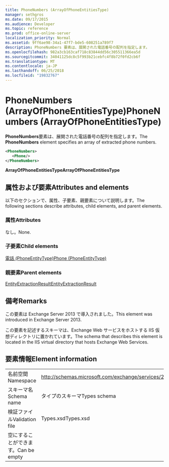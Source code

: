 ```yaml
---
title: PhoneNumbers (ArrayOfPhoneEntitiesType)
manager: sethgros
ms.date: 09/17/2015
ms.audience: Developer
ms.topic: reference
ms.prod: office-online-server
localization_priority: Normal
ms.assetid: 9ff6ae98-34a1-47f7-bde5-608251a789f7
description: PhoneNumbers 要素は、展開された電話番号の配列を指定します。
ms.openlocfilehash: 982a3cb163caf718c83844dd56c305511366ea5d
ms.sourcegitcommit: 34041125dc8c5f993b21cebfc4f8b72f0fd2cb6f
ms.translationtype: MT
ms.contentlocale: ja-JP
ms.lasthandoff: 06/25/2018
ms.locfileid: "19832767"
---
```

# <a name="phonenumbers-arrayofphoneentitiestype"></a><span data-ttu-id="edbff-103">PhoneNumbers (ArrayOfPhoneEntitiesType)</span><span class="sxs-lookup"><span data-stu-id="edbff-103">PhoneNumbers (ArrayOfPhoneEntitiesType)</span></span>

<span data-ttu-id="edbff-104">**PhoneNumbers**要素は、展開された電話番号の配列を指定します。</span><span class="sxs-lookup"><span data-stu-id="edbff-104">The **PhoneNumbers** element specifies an array of extracted phone numbers.</span></span> 
  
```XML
<PhoneNumbers>
   <Phone/>
</PhoneNumbers>
```

 <span data-ttu-id="edbff-105">**ArrayOfPhoneEntitiesType**</span><span class="sxs-lookup"><span data-stu-id="edbff-105">**ArrayOfPhoneEntitiesType**</span></span>
## <a name="attributes-and-elements"></a><span data-ttu-id="edbff-106">属性および要素</span><span class="sxs-lookup"><span data-stu-id="edbff-106">Attributes and elements</span></span>

<span data-ttu-id="edbff-107">以下のセクションで、属性、子要素、親要素について説明します。</span><span class="sxs-lookup"><span data-stu-id="edbff-107">The following sections describe attributes, child elements, and parent elements.</span></span>
  
### <a name="attributes"></a><span data-ttu-id="edbff-108">属性</span><span class="sxs-lookup"><span data-stu-id="edbff-108">Attributes</span></span>

<span data-ttu-id="edbff-109">なし。</span><span class="sxs-lookup"><span data-stu-id="edbff-109">None.</span></span>
  
### <a name="child-elements"></a><span data-ttu-id="edbff-110">子要素</span><span class="sxs-lookup"><span data-stu-id="edbff-110">Child elements</span></span>

[<span data-ttu-id="edbff-111">電話 (PhoneEntityType)</span><span class="sxs-lookup"><span data-stu-id="edbff-111">Phone (PhoneEntityType)</span></span>](phone-phoneentitytype.md)
  
### <a name="parent-elements"></a><span data-ttu-id="edbff-112">親要素</span><span class="sxs-lookup"><span data-stu-id="edbff-112">Parent elements</span></span>

[<span data-ttu-id="edbff-113">EntityExtractionResult</span><span class="sxs-lookup"><span data-stu-id="edbff-113">EntityExtractionResult</span></span>](entityextractionresult.md)
  
## <a name="remarks"></a><span data-ttu-id="edbff-114">備考</span><span class="sxs-lookup"><span data-stu-id="edbff-114">Remarks</span></span>

<span data-ttu-id="edbff-115">この要素は Exchange Server 2013 で導入されました。</span><span class="sxs-lookup"><span data-stu-id="edbff-115">This element was introduced in Exchange Server 2013.</span></span>
  
<span data-ttu-id="edbff-116">この要素を記述するスキーマは、Exchange Web サービスをホストする IIS 仮想ディレクトリに置かれています。</span><span class="sxs-lookup"><span data-stu-id="edbff-116">The schema that describes this element is located in the IIS virtual directory that hosts Exchange Web Services.</span></span>
  
## <a name="element-information"></a><span data-ttu-id="edbff-117">要素情報</span><span class="sxs-lookup"><span data-stu-id="edbff-117">Element information</span></span>

|||
|:-----|:-----|
|<span data-ttu-id="edbff-118">名前空間</span><span class="sxs-lookup"><span data-stu-id="edbff-118">Namespace</span></span>  <br/> |http://schemas.microsoft.com/exchange/services/2006/types  <br/> |
|<span data-ttu-id="edbff-119">スキーマ名</span><span class="sxs-lookup"><span data-stu-id="edbff-119">Schema name</span></span>  <br/> |<span data-ttu-id="edbff-120">タイプのスキーマ</span><span class="sxs-lookup"><span data-stu-id="edbff-120">Types schema</span></span>  <br/> |
|<span data-ttu-id="edbff-121">検証ファイル</span><span class="sxs-lookup"><span data-stu-id="edbff-121">Validation file</span></span>  <br/> |<span data-ttu-id="edbff-122">Types.xsd</span><span class="sxs-lookup"><span data-stu-id="edbff-122">Types.xsd</span></span>  <br/> |
|<span data-ttu-id="edbff-123">空にすることができます。</span><span class="sxs-lookup"><span data-stu-id="edbff-123">Can be empty</span></span>  <br/> ||
   

